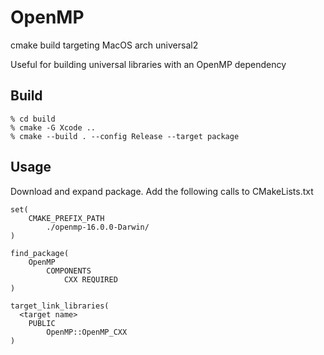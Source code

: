 # OpenMP
cmake build targeting MacOS arch universal2 

Useful for building universal libraries with an OpenMP dependency

## Build

```
% cd build
% cmake -G Xcode ..
% cmake --build . --config Release --target package
```

## Usage

Download and expand package. Add the following calls to CMakeLists.txt

```
set(
    CMAKE_PREFIX_PATH
        ./openmp-16.0.0-Darwin/
)

find_package(
    OpenMP
        COMPONENTS
            CXX REQUIRED
)

target_link_libraries(
  <target name>
    PUBLIC
        OpenMP::OpenMP_CXX
)
```
